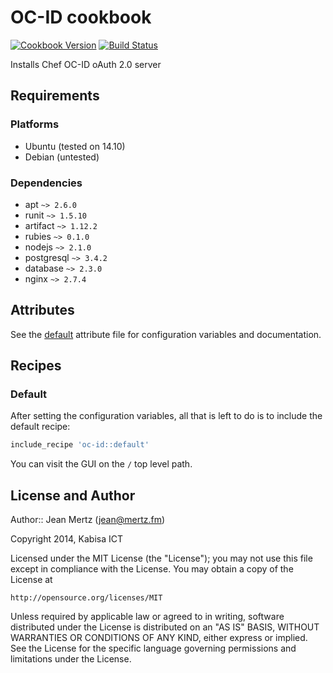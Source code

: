 # OC-ID cookbook

[![Cookbook Version](https://img.shields.io/cookbook/v/oc-id.svg?style=flat)][oc-id]
[![Build Status](http://img.shields.io/travis/kabisa-cookbooks/oc-id.svg?style=flat)][travis]

Installs Chef OC-ID oAuth 2.0 server

[oc-id]: (https://supermarket.getchef.com/cookbooks/oc-id)
[travis]: http://travis-ci.org/kabisa-cookbooks/oc-id

## Requirements

### Platforms

* Ubuntu (tested on 14.10)
* Debian (untested)

### Dependencies

* apt        `~> 2.6.0`
* runit      `~> 1.5.10`
* artifact   `~> 1.12.2`
* rubies     `~> 0.1.0`
* nodejs     `~> 2.1.0`
* postgresql `~> 3.4.2`
* database   `~> 2.3.0`
* nginx      `~> 2.7.4`

## Attributes

See the [default][] attribute file for configuration variables and
documentation.

[default]: attributes/default.rb

## Recipes

### Default

After setting the configuration variables, all that is left to do is to include
the default recipe:

```ruby
include_recipe 'oc-id::default'
```

You can visit the GUI on the `/` top level path.

## License and Author

Author:: Jean Mertz (<jean@mertz.fm>)

Copyright 2014, Kabisa ICT

Licensed under the MIT License (the "License");
you may not use this file except in compliance with the License.
You may obtain a copy of the License at

    http://opensource.org/licenses/MIT

Unless required by applicable law or agreed to in writing, software distributed
under the License is distributed on an "AS IS" BASIS, WITHOUT WARRANTIES OR
CONDITIONS OF ANY KIND, either express or implied. See the License for the
specific language governing permissions and limitations under the License.
